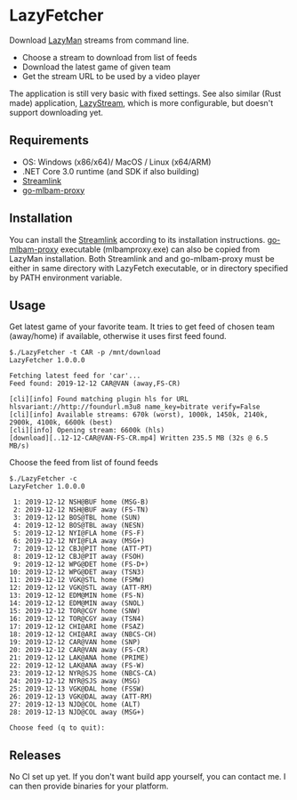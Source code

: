 # LazyFetcher

Download [LazyMan](https://github.com/StevensNJD4/LazyMan) streams from command line. 

* Choose a stream to download from list of feeds
* Download the latest game of given team
* Get the stream URL to be used by a video player

The application is still very basic with fixed settings. See also similar (Rust made) application, [LazyStream](https://github.com/tarkah/lazystream), which is more configurable, but doesn't support downloading yet. 

## Requirements 
* OS: Windows (x86/x64)/ MacOS / Linux (x64/ARM)
* .NET Core 3.0 runtime (and SDK if also building)
* [Streamlink](https://github.com/streamlink/streamlink)
* [go-mlbam-proxy](https://github.com/jwallet/go-mlbam-proxy)

## Installation
You can install the [Streamlink](https://github.com/streamlink/streamlink) according to its installation instructions. [go-mlbam-proxy](https://github.com/jwallet/go-mlbam-proxy) executable (mlbamproxy.exe) can also be copied from LazyMan installation. Both Streamlink and and go-mlbam-proxy must be either in same directory with LazyFetch executable, or in directory specified by PATH environment variable.

## Usage
Get latest game of your favorite team. It tries to get feed of chosen team (away/home) if available, otherwise it uses first feed found.
```
$./LazyFetcher -t CAR -p /mnt/download
LazyFetcher 1.0.0.0

Fetching latest feed for 'car'...
Feed found: 2019-12-12 CAR@VAN (away,FS-CR)

[cli][info] Found matching plugin hls for URL hlsvariant://http://foundurl.m3u8 name_key=bitrate verify=False
[cli][info] Available streams: 670k (worst), 1000k, 1450k, 2140k, 2900k, 4100k, 6600k (best)
[cli][info] Opening stream: 6600k (hls)
[download][..12-12-CAR@VAN-FS-CR.mp4] Written 235.5 MB (32s @ 6.5 MB/s) 
```
Choose the feed from list of found feeds
```
$./LazyFetcher -c
LazyFetcher 1.0.0.0

 1: 2019-12-12 NSH@BUF home (MSG-B)
 2: 2019-12-12 NSH@BUF away (FS-TN)
 3: 2019-12-12 BOS@TBL home (SUN)
 4: 2019-12-12 BOS@TBL away (NESN)
 5: 2019-12-12 NYI@FLA home (FS-F)
 6: 2019-12-12 NYI@FLA away (MSG+)
 7: 2019-12-12 CBJ@PIT home (ATT-PT)
 8: 2019-12-12 CBJ@PIT away (FSOH)
 9: 2019-12-12 WPG@DET home (FS-D+)
10: 2019-12-12 WPG@DET away (TSN3)
11: 2019-12-12 VGK@STL home (FSMW)
12: 2019-12-12 VGK@STL away (ATT-RM)
13: 2019-12-12 EDM@MIN home (FS-N)
14: 2019-12-12 EDM@MIN away (SNOL)
15: 2019-12-12 TOR@CGY home (SNW)
16: 2019-12-12 TOR@CGY away (TSN4)
17: 2019-12-12 CHI@ARI home (FSAZ)
18: 2019-12-12 CHI@ARI away (NBCS-CH)
19: 2019-12-12 CAR@VAN home (SNP)
20: 2019-12-12 CAR@VAN away (FS-CR)
21: 2019-12-12 LAK@ANA home (PRIME)
22: 2019-12-12 LAK@ANA away (FS-W)
23: 2019-12-12 NYR@SJS home (NBCS-CA)
24: 2019-12-12 NYR@SJS away (MSG)
25: 2019-12-13 VGK@DAL home (FSSW)
26: 2019-12-13 VGK@DAL away (ATT-RM)
27: 2019-12-13 NJD@COL home (ALT)
28: 2019-12-13 NJD@COL away (MSG+)

Choose feed (q to quit): 
```
## Releases
No CI set up yet. If you don't want build app yourself, you can contact me. I can then provide binaries for your platform.